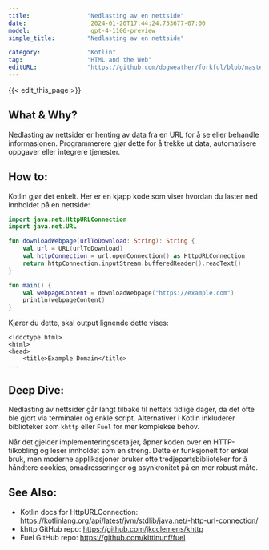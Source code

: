 ```yaml
---
title:                "Nedlasting av en nettside"
date:                  2024-01-20T17:44:24.753677-07:00
model:                 gpt-4-1106-preview
simple_title:         "Nedlasting av en nettside"

category:             "Kotlin"
tag:                  "HTML and the Web"
editURL:              "https://github.com/dogweather/forkful/blob/master/content/no/kotlin/downloading-a-web-page.md"
---
```


{{< edit_this_page >}}

## What & Why?
Nedlasting av nettsider er henting av data fra en URL for å se eller behandle informasjonen. Programmerere gjør dette for å trekke ut data, automatisere oppgaver eller integrere tjenester.

## How to:
Kotlin gjør det enkelt. Her er en kjapp kode som viser hvordan du laster ned innholdet på en nettside:

```Kotlin
import java.net.HttpURLConnection
import java.net.URL

fun downloadWebpage(urlToDownload: String): String {
    val url = URL(urlToDownload)
    val httpConnection = url.openConnection() as HttpURLConnection
    return httpConnection.inputStream.bufferedReader().readText()
}

fun main() {
    val webpageContent = downloadWebpage("https://example.com")
    println(webpageContent)
}
```

Kjører du dette, skal output lignende dette vises:

```
<!doctype html>
<html>
<head>
    <title>Example Domain</title>
...
```

## Deep Dive:
Nedlasting av nettsider går langt tilbake til nettets tidlige dager, da det ofte ble gjort via terminaler og enkle script. Alternativer i Kotlin inkluderer biblioteker som `khttp` eller `Fuel` for mer komplekse behov.

Når det gjelder implementeringsdetaljer, åpner koden over en HTTP-tilkobling og leser innholdet som en streng. Dette er funksjonelt for enkel bruk, men moderne applikasjoner bruker ofte tredjepartsbiblioteker for å håndtere cookies, omadresseringer og asynkronitet på en mer robust måte.

## See Also:
- Kotlin docs for HttpURLConnection: https://kotlinlang.org/api/latest/jvm/stdlib/java.net/-http-url-connection/
- khttp GitHub repo: https://github.com/jkcclemens/khttp
- Fuel GitHub repo: https://github.com/kittinunf/fuel

